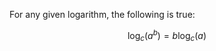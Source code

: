 For any given logarithm, the following is true:

$$
\log_{c}\left(a^{b}\right)=b\log_{c}\left(a\right)
$$